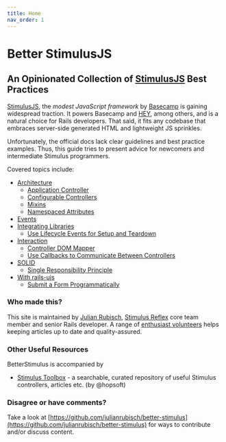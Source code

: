 ```yaml
---
title: Home
nav_order: 1
---
```


# Better StimulusJS

## An Opinionated Collection of [StimulusJS](https://stimulusjs.org/) Best Practices 

[StimulusJS](https://stimulusjs.org/), the _modest JavaScript framework_ by [Basecamp](https://www.basecamp.com) is gaining widespread traction. It powers Basecamp and [HEY](https://www.hey.com), among others, and is a natural choice for Rails developers. That said, it fits any codebase that embraces server-side generated HTML and lightweight JS sprinkles.

Unfortunately, the official docs lack clear guidelines and best practice examples. Thus, this guide tries to present advice for newcomers and intermediate Stimulus programmers.

Covered topics include:

- [Architecture](./architecture.md)
  - [Application Controller](./architecture/application-controller.md)
  - [Configurable Controllers](./architecture/configurable-controllers.md)
  - [Mixins](./architecture/mixins.md)
  - [Namespaced Attributes](./architecture/namespaced-attributes.md)
- [Events](./events.md)
- [Integrating Libraries](./integrating-libraries.md)
  - [Use Lifecycle Events for Setup and Teardown](./integrating-libraries/lifecycle.md)
- [Interaction](./interaction.md)
  - [Controller DOM Mapper](./interaction/controller-dom-mapper.md)
  - [Use Callbacks to Communicate Between Controllers](./interaction/callbacks.md)
- [SOLID](./solid.md)
  - [Single Responsibility Principle](./solid/single-responsibility.md)
- [With rails-ujs](./rails-ujs.md)
  - [Submit a Form Programmatically](./rails-ujs/submit-form.md)


### Who made this?
This site is maintained by [Julian Rubisch](https://github.com/julianrubisch), [Stimulus Reflex](https://docs.stimulusreflex.com) core team member and senior Rails developer. A range of [enthusiast volunteers](./contributors.md) helps keeping articles up to date and quality-assured. 

### Other Useful Resources
BetterStimulus is accompanied by

- [Stimulus Toolbox](https://stimulustoolbox.com/) - a searchable, curated repository of useful Stimulus controllers, articles etc. (by @hopsoft)

### Disagree or have comments?
Take a look at [https://github.com/julianrubisch/better-stimulus](https://github.com/julianrubisch/better-stimulus) for ways to contribute and/or discuss content.
